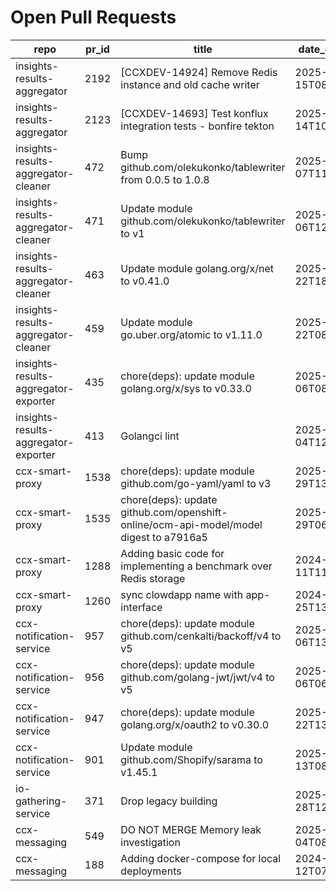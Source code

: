 # Open Pull Requests
repo | pr_id | title | date_created | url | author | ci_status
---|---|---|---|---|---|---
insights-results-aggregator | 2192 | [CCXDEV-14924] Remove Redis instance and old cache writer | 2025-05-15T08:38:45Z | https://github.com/RedHatInsights/insights-results-aggregator/pull/2192 | JiriPapousek | failed
insights-results-aggregator | 2123 | [CCXDEV-14693] Test konflux integration tests - bonfire tekton | 2025-03-14T10:36:51Z | https://github.com/RedHatInsights/insights-results-aggregator/pull/2123 | matysek | failed
insights-results-aggregator-cleaner | 472 | Bump github.com/olekukonko/tablewriter from 0.0.5 to 1.0.8 | 2025-07-07T11:14:55Z | https://github.com/RedHatInsights/insights-results-aggregator-cleaner/pull/472 | app/dependabot | failed
insights-results-aggregator-cleaner | 471 | Update module github.com/olekukonko/tablewriter to v1 | 2025-07-06T12:09:34Z | https://github.com/RedHatInsights/insights-results-aggregator-cleaner/pull/471 | app/red-hat-konflux | failed
insights-results-aggregator-cleaner | 463 | Update module golang.org/x/net to v0.41.0 | 2025-06-22T18:02:19Z | https://github.com/RedHatInsights/insights-results-aggregator-cleaner/pull/463 | app/red-hat-konflux | ok
insights-results-aggregator-cleaner | 459 | Update module go.uber.org/atomic to v1.11.0 | 2025-06-22T08:55:28Z | https://github.com/RedHatInsights/insights-results-aggregator-cleaner/pull/459 | app/red-hat-konflux | ok
insights-results-aggregator-exporter | 435 | chore(deps): update module golang.org/x/sys to v0.33.0 | 2025-07-06T08:06:39Z | https://github.com/RedHatInsights/insights-results-aggregator-exporter/pull/435 | app/red-hat-konflux | ok
insights-results-aggregator-exporter | 413 | Golangci lint | 2025-06-04T12:00:22Z | https://github.com/RedHatInsights/insights-results-aggregator-exporter/pull/413 | ikerreyes | ok
ccx-smart-proxy | 1538 | chore(deps): update module github.com/go-yaml/yaml to v3 | 2025-06-29T13:01:25Z | https://github.com/RedHatInsights/insights-results-smart-proxy/pull/1538 | app/red-hat-konflux | failed
ccx-smart-proxy | 1535 | chore(deps): update github.com/openshift-online/ocm-api-model/model digest to a7916a5 | 2025-06-29T06:05:16Z | https://github.com/RedHatInsights/insights-results-smart-proxy/pull/1535 | app/red-hat-konflux | failed
ccx-smart-proxy | 1288 | Adding basic code for implementing a benchmark over Redis storage | 2024-07-11T11:22:59Z | https://github.com/RedHatInsights/insights-results-smart-proxy/pull/1288 | joselsegura | failed
ccx-smart-proxy | 1260 | sync clowdapp name with app-interface | 2024-04-25T13:10:25Z | https://github.com/RedHatInsights/insights-results-smart-proxy/pull/1260 | matysek | ok
ccx-notification-service | 957 | chore(deps): update module github.com/cenkalti/backoff/v4 to v5 | 2025-07-06T13:16:43Z | https://github.com/RedHatInsights/ccx-notification-service/pull/957 | app/red-hat-konflux | failed
ccx-notification-service | 956 | chore(deps): update module github.com/golang-jwt/jwt/v4 to v5 | 2025-07-06T06:47:13Z | https://github.com/RedHatInsights/ccx-notification-service/pull/956 | app/red-hat-konflux | failed
ccx-notification-service | 947 | chore(deps): update module golang.org/x/oauth2 to v0.30.0 | 2025-06-22T13:42:54Z | https://github.com/RedHatInsights/ccx-notification-service/pull/947 | app/red-hat-konflux | ok
ccx-notification-service | 901 | Update module github.com/Shopify/sarama to v1.45.1 | 2025-04-13T08:07:45Z | https://github.com/RedHatInsights/ccx-notification-service/pull/901 | app/red-hat-konflux | failed
io-gathering-service | 371 | Drop legacy building | 2025-03-28T12:35:04Z | https://github.com/RedHatInsights/insights-operator-gathering-conditions-service/pull/371 | ikerreyes | failed
ccx-messaging | 549 | DO NOT MERGE Memory leak investigation | 2025-07-04T08:58:59Z | https://github.com/RedHatInsights/insights-ccx-messaging/pull/549 | Jakub007d | failed
ccx-messaging | 188 | Adding docker-compose for local deployments | 2024-04-12T07:36:51Z | https://github.com/RedHatInsights/insights-ccx-messaging/pull/188 | joselsegura | ok

